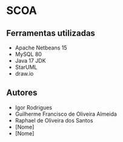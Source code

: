 # SCOA

## Ferramentas utilizadas

 - Apache Netbeans 15
 - MySQL 80
 - Java 17 JDK
 - StarUML
 - draw.io

## Autores
- Igor Rodrigues
- Guilherme Francisco de Oliveira Almeida
- Raphael de Oliveira dos Santos
- [Nome]
- [Nome]
